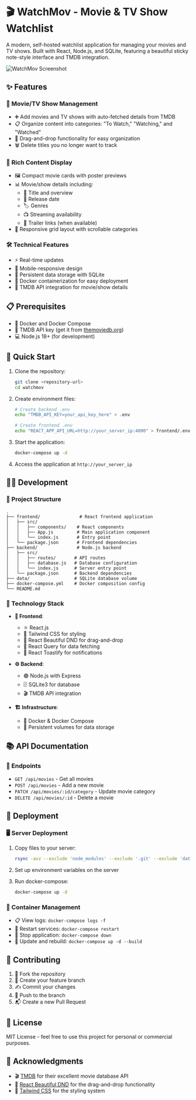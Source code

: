 # 🎬 WatchMov - Movie & TV Show Watchlist

A modern, self-hosted watchlist application for managing your movies and TV shows. Built with React, Node.js, and SQLite, featuring a beautiful sticky note-style interface and TMDB integration.

![WatchMov Screenshot](https://image.tmdb.org/t/p/w92/81XUX6wHmX3oNFJ4yyCxmYU0RYS.jpg)

## ✨ Features

### 📝 Movie/TV Show Management
- ➕ Add movies and TV shows with auto-fetched details from TMDB
- 📋 Organize content into categories: "To Watch," "Watching," and "Watched"
- 🔄 Drag-and-drop functionality for easy organization
- 🗑️ Delete titles you no longer want to track

### 🎯 Rich Content Display
- 🖼️ Compact movie cards with poster previews
- 📊 Movie/show details including:
  - 📌 Title and overview
  - 📅 Release date
  - 🏷️ Genres
  - 📺 Streaming availability
  - 🎥 Trailer links (when available)
- 📱 Responsive grid layout with scrollable categories

### 🛠️ Technical Features
- ⚡ Real-time updates
- 📱 Mobile-responsive design
- 💾 Persistent data storage with SQLite
- 🐳 Docker containerization for easy deployment
- 🔌 TMDB API integration for movie/show details

## 📋 Prerequisites

- 🐳 Docker and Docker Compose
- 🔑 TMDB API key (get it from [themoviedb.org](https://www.themoviedb.org/documentation/api))
- 💻 Node.js 18+ (for development)

## 🚀 Quick Start

1. Clone the repository:
   ```bash
   git clone <repository-url>
   cd watchmov
   ```

2. Create environment files:
   ```bash
   # Create backend .env
   echo "TMDB_API_KEY=your_api_key_here" > .env

   # Create frontend .env
   echo "REACT_APP_API_URL=http://your_server_ip:4000" > frontend/.env
   ```

3. Start the application:
   ```bash
   docker-compose up -d
   ```

4. Access the application at `http://your_server_ip`

## 👨‍💻 Development

### 📁 Project Structure
```
.
├── frontend/               # React frontend application
│   ├── src/
│   │   ├── components/    # React components
│   │   ├── App.js         # Main application component
│   │   └── index.js       # Entry point
│   └── package.json       # Frontend dependencies
├── backend/               # Node.js backend
│   ├── src/
│   │   ├── routes/       # API routes
│   │   ├── database.js   # Database configuration
│   │   └── index.js      # Server entry point
│   └── package.json      # Backend dependencies
├── data/                 # SQLite database volume
├── docker-compose.yml    # Docker composition config
└── README.md
```

### 🔧 Technology Stack
- **🎨 Frontend**:
  - ⚛️ React.js
  - 🎨 Tailwind CSS for styling
  - 🔄 React Beautiful DND for drag-and-drop
  - 🔄 React Query for data fetching
  - 🔔 React Toastify for notifications

- **⚙️ Backend**:
  - 🟢 Node.js with Express
  - 🗄️ SQLite3 for database
  - 🎬 TMDB API integration

- **🏗️ Infrastructure**:
  - 🐳 Docker & Docker Compose
  - 💾 Persistent volumes for data storage

## 📚 API Documentation

### 🔌 Endpoints

- `GET /api/movies` - Get all movies
- `POST /api/movies` - Add a new movie
- `PATCH /api/movies/:id/category` - Update movie category
- `DELETE /api/movies/:id` - Delete a movie

## 🚀 Deployment

### 🖥️ Server Deployment
1. Copy files to your server:
   ```bash
   rsync -avz --exclude 'node_modules' --exclude '.git' --exclude 'data' ./ user@your_server:/path/to/watchmov/
   ```

2. Set up environment variables on the server
3. Run docker-compose:
   ```bash
   docker-compose up -d
   ```

### 🐳 Container Management
- 📋 View logs: `docker-compose logs -f`
- 🔄 Restart services: `docker-compose restart`
- 🛑 Stop application: `docker-compose down`
- 🔄 Update and rebuild: `docker-compose up -d --build`

## 🤝 Contributing

1. 🔀 Fork the repository
2. 🌿 Create your feature branch
3. ✍️ Commit your changes
4. 🚀 Push to the branch
5. 📬 Create a new Pull Request

## 📄 License

MIT License - feel free to use this project for personal or commercial purposes.

## 🙏 Acknowledgments

- 🎬 [TMDB](https://www.themoviedb.org/) for their excellent movie database API
- 🔄 [React Beautiful DND](https://github.com/atlassian/react-beautiful-dnd) for the drag-and-drop functionality
- 🎨 [Tailwind CSS](https://tailwindcss.com/) for the styling system
